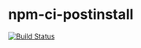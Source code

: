 # npm-ci-postinstall

[![Build Status](https://travis-ci.com/qwertmax/npm-ci-postinstall.svg?branch=master)](https://travis-ci.com/qwertmax/npm-ci-postinstall)